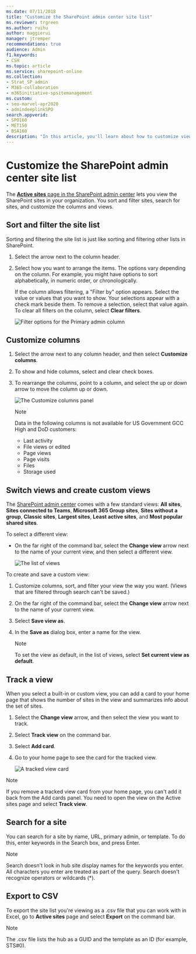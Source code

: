 ```yaml
---
ms.date: 07/11/2018
title: "Customize the SharePoint admin center site list"
ms.reviewer: trgreen
ms.author: ruihu
author: maggierui
manager: jtremper
recommendations: true
audience: Admin
f1.keywords:
- CSH
ms.topic: article
ms.service: sharepoint-online
ms.collection:  
- Strat_SP_admin
- M365-collaboration
- m365initiative-spsitemanagement
ms.custom:
- seo-marvel-apr2020
- admindeeplinkSPO
search.appverid:
- SPO160
- MET150
- BSA160
description: "In this article, you'll learn about how to customize views on the SharePoint admin center active sites page."
---
```


# Customize the SharePoint admin center site list

The <a href="https://go.microsoft.com/fwlink/?linkid=2185220" target="_blank">**Active sites** page in the SharePoint admin center</a> lets you view the SharePoint sites in your organization. You sort and filter sites, search for sites, and customize the columns and views.

## Sort and filter the site list
<a name="sortfilter"> </a>

Sorting and filtering the site list is just like sorting and filtering other lists in SharePoint.
  
1. Select the arrow next to the column header.
    
2. Select how you want to arrange the items. The options vary depending on the column. For example, you might have options to sort alphabetically, in numeric order, or chronologically.
    
    If the column allows filtering, a "Filter by" option appears. Select the value or values that you want to show. Your selections appear with a check mark beside them. To remove a selection, select that value again. To clear all filters on the column, select **Clear filters**.
    
    ![Filter options for the Primary admin column](media/0d188752-2bce-4d69-9cf4-a16ab87a2892.PNG)

## Customize columns
<a name="customizecolumns"> </a>

1. Select the arrow next to any column header, and then select **Customize columns**.
    
2. To show and hide columns, select and clear check boxes.
    
3. To rearrange the columns, point to a column, and select the up or down arrow to move the column up or down.
    
    ![The Customize columns panel](media/customize-columns.png)
    
    > [!NOTE]
    > Data in the following columns is not available for US Government GCC High and DoD customers:
    > - Last activity
    > - File views or edited
    > - Page views
    > - Page visits
    > - Files
    > - Storage used
  
## Switch views and create custom views
<a name="views"> </a>

The <a href="https://go.microsoft.com/fwlink/?linkid=2185219" target="_blank">SharePoint admin center</a> comes with a few standard views: **All sites**, **Sites connected to Teams**, **Microsoft 365 Group sites**, **Sites without a group**, **Classic sites**, **Largest sites**, **Least active sites**, and **Most popular shared sites**.

To select a different view:

- On the far right of the command bar, select the **Change view** arrow next to the name of your current view, and then select a different view.

    ![The list of views](media/view-menu.png)

To create and save a custom view:
  
1. Customize columns, sort, and filter your view the way you want. (Views that are filtered through search can't be saved.)
    
2. On the far right of the command bar, select the **Change view** arrow next to the name of your current view.
    
3. Select **Save view as**.
    
4. In the **Save as** dialog box, enter a name for the view. 
    
    > [!NOTE]
    > To set the view as default, in the list of views, select **Set current view as default**. 
  
## Track a view

When you select a built-in or custom view, you can add a card to your home page that shows the number of sites in the view and summarizes info about the set of sites. 

1. Select the **Change view** arrow, and then select the view you want to track.
2. Select **Track view** on the command bar.
3. Select **Add card**.
4. Go to your home page to see the card for the tracked view.

    ![A tracked view card](media/tracked-view.png)

> [!NOTE]
> If you remove a tracked view card from your home page, you can't add it back from the Add cards panel. You need to open the view on the Active sites page and select **Track view**.

## Search for a site
<a name="search"> </a>

You can search for a site by name, URL, primary admin, or template. To do this, enter keywords in the Search box, and press Enter.

> [!NOTE] 
> Search doesn't look in hub site display names for the keywords you enter. <br>All characters you enter are treated as part of the query. Search doesn't recognize operators or wildcards (*). 
  
## Export to CSV
<a name="export"> </a>

To export the site list you're viewing as a .csv file that you can work with in Excel, go to **Active sites** page and select **Export** on the command bar.
  
> [!NOTE]
> The .csv file lists the hub as a GUID and the template as an ID (for example, STS#0).
  



